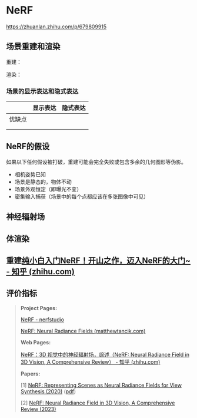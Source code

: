 # NeRF

https://zhuanlan.zhihu.com/p/679809915

## 场景重建和渲染

重建：

渲染：

### 场景的显示表达和隐式表达

|        | 显示表达 | 隐式表达 |
| ------ | -------- | -------- |
| 优缺点 |          |          |
|        |          |          |
|        |          |          |



## NeRF的假设

如果以下任何假设被打破，重建可能会完全失败或包含多余的几何图形等伪影。

- 相机姿势已知
- 场景是静态的，物体不动
- 场景外观恒定（即曝光不变）
- 密集输入捕获（场景中的每个点都应该在多张图像中可见）

## 神经辐射场

## 体渲染

## 重建[纯小白入门NeRF！开山之作，迈入NeRF的大门~ - 知乎 (zhihu.com)](https://zhuanlan.zhihu.com/p/673868373)

## 评价指标

>**Project Pages:**
>
>[NeRF - nerfstudio](https://docs.nerf.studio/nerfology/methods/nerf.html)
>
>[NeRF: Neural Radiance Fields (matthewtancik.com)](https://www.matthewtancik.com/nerf)
>
>**Web Pages:**
>
>[NeRF：3D 视觉中的神经辐射场，综述（NeRF: Neural Radiance Field in 3D Vision, A Comprehensive Review） - 知乎 (zhihu.com)](https://zhuanlan.zhihu.com/p/627356466)
>
>**Papers:**
>
>[1]  [NeRF: Representing Scenes as Neural Radiance Fields for View Synthesis (2020)](https://arxiv.org/abs/2003.08934) ([pdf](./papers/NeRF.pdf))
>
>[2] [NeRF: Neural Radiance Field in 3D Vision, A Comprehensive Review (2023)](https://arxiv.org/abs/2210.00379)
>
>





